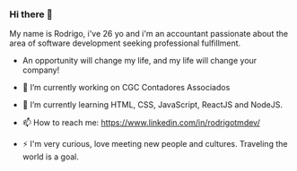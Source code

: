 ### Hi there 👋

My name is Rodrigo, i've 26 yo and i'm an accountant passionate about the area of software development seeking professional fulfillment. 

- An opportunity will change my life, and my life will change your company!

- 🔭 I’m currently working on CGC Contadores Associados
- 🌱 I’m currently learning HTML, CSS, JavaScript, ReactJS and NodeJS.
- 📫 How to reach me: https://www.linkedin.com/in/rodrigotmdev/
- ⚡ I'm very curious, love meeting new people and cultures. Traveling the world is a goal.
